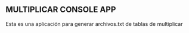## MULTIPLICAR CONSOLE APP

Esta es una aplicación para generar archivos.txt de tablas de multiplicar

